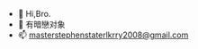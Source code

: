 - 👋 Hi,Bro.
- 💞️ 有暗戀对象
- 📫 masterstephenstaterlkrry2008@gmail.com

<!---
ZengXiangYou-Coder/ZengXiangYou-Coder is a ✨ special ✨ repository because its `README.md` (this file) appears on your GitHub profile.
You can click the Preview link to take a look at your changes.
--->
